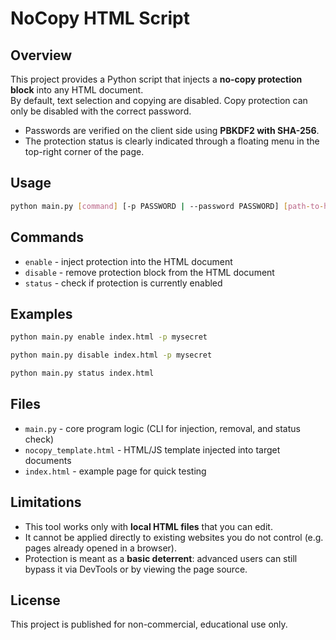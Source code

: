 # NoCopy HTML Script

## Overview

This project provides a Python script that injects a **no-copy protection block** into any HTML document.  
By default, text selection and copying are disabled. Copy protection can only be disabled with the correct password.

- Passwords are verified on the client side using **PBKDF2 with SHA-256**.
- The protection status is clearly indicated through a floating menu in the top-right corner of the page.

## Usage

```bash
python main.py [command] [-p PASSWORD | --password PASSWORD] [path-to-html]
```

## Commands

- `enable` - inject protection into the HTML document
- `disable` - remove protection block from the HTML document
- `status` - check if protection is currently enabled

## Examples

```bash
python main.py enable index.html -p mysecret
```

```bash
python main.py disable index.html -p mysecret
```

```bash
python main.py status index.html
```

## Files

- `main.py` - core program logic (CLI for injection, removal, and status check)
- `nocopy_template.html` - HTML/JS template injected into target documents
- `index.html` - example page for quick testing

## Limitations
- This tool works only with **local HTML files** that you can edit.  
- It cannot be applied directly to existing websites you do not control (e.g. pages already opened in a browser).  
- Protection is meant as a **basic deterrent**: advanced users can still bypass it via DevTools or by viewing the page source.

## License

This project is published for non-commercial, educational use only.
